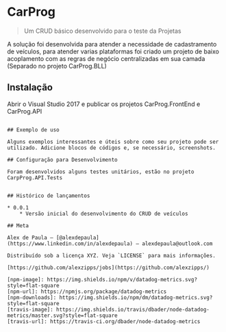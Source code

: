 # CarProg
> Um CRUD básico desenvolvido para o teste da Projetas

A solução foi desenvolvida para atender a necessidade de cadastramento de veículos, para atender varias plataformas foi criado um projeto de baixo acoplamento com as regras de negócio centralizadas em sua camada (Separado no projeto CarProg.BLL)


## Instalação

Abrir o Visual Studio 2017 e publicar os projetos CarProg.FrontEnd e CarProg.API

```

## Exemplo de uso

Alguns exemplos interessantes e úteis sobre como seu projeto pode ser utilizado. Adicione blocos de códigos e, se necessário, screenshots.

## Configuração para Desenvolvimento

Foram desenvolvidos alguns testes unitários, estão no projeto CarpProg.API.Tests


## Histórico de lançamentos

* 0.0.1
    * Versão inicial do desenvolvimento do CRUD de veículos

## Meta

Alex de Paula – [@alexdepaula](https://www.linkedin.com/in/alexdepaula) – alexdepaula@outlook.com

Distribuído sob a licença XYZ. Veja `LICENSE` para mais informações.

[https://github.com/alexzipps/jobs](https://github.com/alexzipps/)

[npm-image]: https://img.shields.io/npm/v/datadog-metrics.svg?style=flat-square
[npm-url]: https://npmjs.org/package/datadog-metrics
[npm-downloads]: https://img.shields.io/npm/dm/datadog-metrics.svg?style=flat-square
[travis-image]: https://img.shields.io/travis/dbader/node-datadog-metrics/master.svg?style=flat-square
[travis-url]: https://travis-ci.org/dbader/node-datadog-metrics
